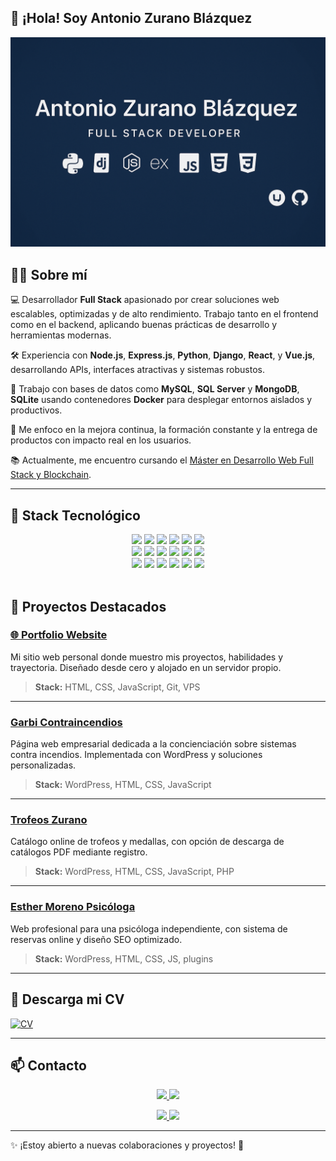## 👋 ¡Hola! Soy Antonio Zurano Blázquez

![Antonio Zurano Banner](assets/images/Banner_AntonioZurano.png)

## 👨‍💻 Sobre mí

💻 Desarrollador **Full Stack** apasionado por crear soluciones web escalables, optimizadas y de alto rendimiento. Trabajo tanto en el frontend como en el backend, aplicando buenas prácticas de desarrollo y herramientas modernas.

🛠️ Experiencia con **Node.js**, **Express.js**, **Python**, **Django**, **React**, y **Vue.js**, desarrollando APIs, interfaces atractivas y sistemas robustos.

🧱 Trabajo con bases de datos como **MySQL**, **SQL Server** y **MongoDB**, **SQLite** usando contenedores **Docker** para desplegar entornos aislados y productivos.

🎯 Me enfoco en la mejora continua, la formación constante y la entrega de productos con impacto real en los usuarios.

📚 Actualmente, me encuentro cursando el [Máster en Desarrollo Web Full Stack y Blockchain](https://www.conquerblocks.com/master-desarrollo-web-full-stack).

---

## 🧰 Stack Tecnológico

<div align="center">

<!-- Fila 1 -->

<img src="https://skillicons.dev/icons?i=javascript" height="40" />
<img src="https://skillicons.dev/icons?i=vuejs" height="40" />
<img src="https://skillicons.dev/icons?i=python" height="40" />
<img src="https://skillicons.dev/icons?i=django" height="40" />
<img src="https://skillicons.dev/icons?i=nodejs" height="40" />
<img src="https://skillicons.dev/icons?i=react" height="40" />


<br/>

<!-- Fila 2 -->
<img src="https://skillicons.dev/icons?i=express" height="40" />
<img src="https://skillicons.dev/icons?i=html" height="40" />
<img src="https://skillicons.dev/icons?i=css" height="40" />
<img src="https://skillicons.dev/icons?i=mysql" height="40" />
<img src="https://skillicons.dev/icons?i=postgresql" height="40" />
<img src="https://skillicons.dev/icons?i=mongodb" height="40" />

<br/>

<!-- Fila 3 -->
<img src="https://skillicons.dev/icons?i=docker" height="40" />
<img src="https://skillicons.dev/icons?i=kubernetes" height="40" />
<img src="https://skillicons.dev/icons?i=azure" height="40" />
<img src="https://skillicons.dev/icons?i=github" height="40" />
<img src="https://skillicons.dev/icons?i=git" height="40" />
<img src="https://skillicons.dev/icons?i=linux" height="40" />

</div>

<br/>



## 🚀 Proyectos Destacados

### [🌐 Portfolio Website](https://dev.antoniozurano.com)

Mi sitio web personal donde muestro mis proyectos, habilidades y trayectoria. Diseñado desde cero y alojado en un servidor propio.

> **Stack:** HTML, CSS, JavaScript, Git, VPS

---

### [Garbi Contraincendios](https://www.garbicontraincendios.es)

Página web empresarial dedicada a la concienciación sobre sistemas contra incendios. Implementada con WordPress y soluciones personalizadas.

> **Stack:** WordPress, HTML, CSS, JavaScript

---

### [Trofeos Zurano](https://www.trofeoszurano.com)

Catálogo online de trofeos y medallas, con opción de descarga de catálogos PDF mediante registro.

> **Stack:** WordPress, HTML, CSS, JavaScript, PHP

---

### [Esther Moreno Psicóloga](https://www.esthermorenopsicologia.com)

Web profesional para una psicóloga independiente, con sistema de reservas online y diseño SEO optimizado.

> **Stack:** WordPress, HTML, CSS, JS, plugins

---

## 📄 Descarga mi CV

[![CV](https://img.shields.io/badge/Currículum-Antonio%20Zurano-0A66C2?style=for-the-badge&logo=readthedocs&logoColor=white)](assets/cv/CV_AntonioZurano.pdf)

---

## 📫 Contacto

<p align="center">
  <a href="https://www.linkedin.com/in/antoniozurano/">
    <img src="https://img.shields.io/badge/LinkedIn-AntonioZurano-0077B5?style=for-the-badge&logo=linkedin&logoColor=white" />
  </a>
  <a href="https://github.com/AntonioZurano">
    <img src="https://img.shields.io/badge/GitHub-AntonioZurano-181717?style=for-the-badge&logo=github&logoColor=white" />
  </a>
</p>

<p align="center">
  <a href="mailto:info@antoniozurano.com">
    <img src="https://img.shields.io/badge/info@antoniozurano.com-Email-D14836?style=for-the-badge&logo=gmail&logoColor=white" />
  </a>
  <a href="https://www.antoniozurano.com">
    <img src="https://img.shields.io/badge/Web%20Personal-antoniozurano.com-255E63?style=for-the-badge&logo=About.me&logoColor=white" />
  </a>
</p>


---

✨ ¡Estoy abierto a nuevas colaboraciones y proyectos! 🚀
